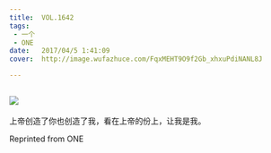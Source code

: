 ```yaml
---
title:	VOL.1642
tags:
 - 一个
 - ONE
date:	2017/04/5 1:41:09
cover:	http://image.wufazhuce.com/FqxMEHT9O9f2Gb_xhxuPdiNANL8J

---
```

![](http://image.wufazhuce.com/FqxMEHT9O9f2Gb_xhxuPdiNANL8J)
---

上帝创造了你也创造了我，看在上帝的份上，让我是我。
 
Reprinted from ONE
